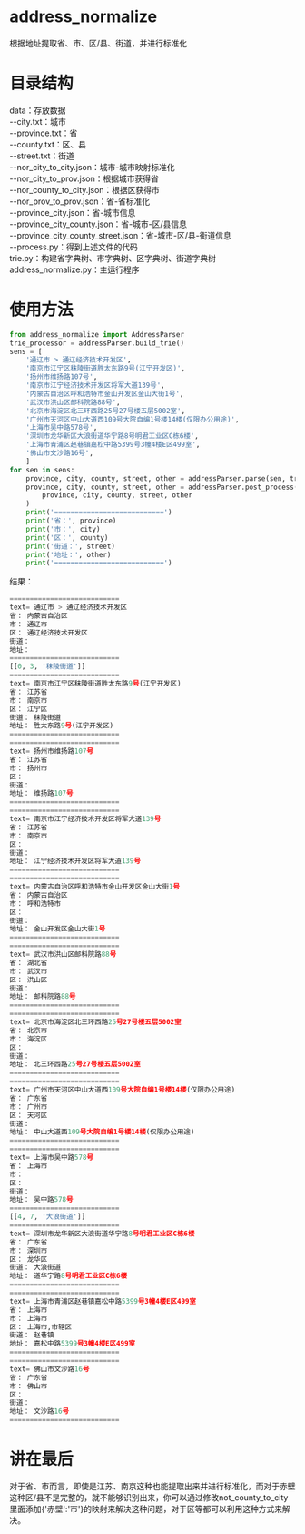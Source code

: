 # address_normalize
根据地址提取省、市、区/县、街道，并进行标准化

# 目录结构
data：存放数据<br>
--city.txt：城市<br>
--province.txt：省<br>
--county.txt：区、县<br>
--street.txt：街道<br>
--nor_city_to_city.json：城市-城市映射标准化<br>
--nor_city_to_prov.json：根据城市获得省<br>
--nor_county_to_city.json：根据区获得市<br>
--nor_prov_to_prov.json：省-省标准化<br>
--province_city.json：省-城市信息<br>
--province_city_county.json：省-城市-区/县信息<br>
--province_city_county_street.json：省-城市-区/县-街道信息<br>
--process.py：得到上述文件的代码<br>
trie.py：构建省字典树、市字典树、区字典树、街道字典树<br>
address_normalize.py：主运行程序<br>

# 使用方法
```python
from address_normalize import AddressParser
trie_processor = addressParser.build_trie()
sens = [
	'通辽市 > 通辽经济技术开发区',
	'南京市江宁区秣陵街道胜太东路9号(江宁开发区)',
	'扬州市维扬路107号',
	'南京市江宁经济技术开发区将军大道139号',
	'内蒙古自治区呼和浩特市金山开发区金山大街1号',
	'武汉市洪山区邮科院路88号',
	'北京市海淀区北三环西路25号27号楼五层5002室',
	'广州市天河区中山大道西109号大院自编1号楼14楼(仅限办公用途)',
	'上海市吴中路578号',
	'深圳市龙华新区大浪街道华宁路8号明君工业区C栋6楼',
	'上海市青浦区赵巷镇嘉松中路5399号3幢4楼E区499室',
	'佛山市文沙路16号',
	]
for sen in sens:
	province, city, county, street, other = addressParser.parse(sen, trie_processor)
	province, city, county, street, other = addressParser.post_process(
		province, city, county, street, other
	)
	print('===========================')
	print('省：', province)
	print('市：', city)
	print('区：', county)
	print('街道：', street)
	print('地址：', other)
	print('===========================')
```
结果：
```python
===========================
text= 通辽市 > 通辽经济技术开发区
省： 内蒙古自治区
市： 通辽市
区： 通辽经济技术开发区
街道： 
地址： 
===========================
[[0, 3, '秣陵街道']]
===========================
text= 南京市江宁区秣陵街道胜太东路9号(江宁开发区)
省： 江苏省
市： 南京市
区： 江宁区
街道： 秣陵街道
地址： 胜太东路9号(江宁开发区)
===========================
===========================
text= 扬州市维扬路107号
省： 江苏省
市： 扬州市
区： 
街道： 
地址： 维扬路107号
===========================
===========================
text= 南京市江宁经济技术开发区将军大道139号
省： 江苏省
市： 南京市
区： 
街道： 
地址： 江宁经济技术开发区将军大道139号
===========================
===========================
text= 内蒙古自治区呼和浩特市金山开发区金山大街1号
省： 内蒙古自治区
市： 呼和浩特市
区： 
街道： 
地址： 金山开发区金山大街1号
===========================
===========================
text= 武汉市洪山区邮科院路88号
省： 湖北省
市： 武汉市
区： 洪山区
街道： 
地址： 邮科院路88号
===========================
===========================
text= 北京市海淀区北三环西路25号27号楼五层5002室
省： 北京市
市： 海淀区
区： 
街道： 
地址： 北三环西路25号27号楼五层5002室
===========================
===========================
text= 广州市天河区中山大道西109号大院自编1号楼14楼(仅限办公用途)
省： 广东省
市： 广州市
区： 天河区
街道： 
地址： 中山大道西109号大院自编1号楼14楼(仅限办公用途)
===========================
===========================
text= 上海市吴中路578号
省： 上海市
市： 
区： 
街道： 
地址： 吴中路578号
===========================
[[4, 7, '大浪街道']]
===========================
text= 深圳市龙华新区大浪街道华宁路8号明君工业区C栋6楼
省： 广东省
市： 深圳市
区： 龙华区
街道： 大浪街道
地址： 道华宁路8号明君工业区C栋6楼
===========================
===========================
text= 上海市青浦区赵巷镇嘉松中路5399号3幢4楼E区499室
省： 上海市
市： 上海市
区： 上海市,市辖区
街道： 赵巷镇
地址： 嘉松中路5399号3幢4楼E区499室
===========================
===========================
text= 佛山市文沙路16号
省： 广东省
市： 佛山市
区： 
街道： 
地址： 文沙路16号
===========================
```
# 讲在最后
对于省、市而言，即使是江苏、南京这种也能提取出来并进行标准化，而对于赤壁这种区/县不是完整的，就不能够识别出来，你可以通过修改not_county_to_city里面添加{'赤壁':'市'}的映射来解决这种问题，对于区等都可以利用这种方式来解决。